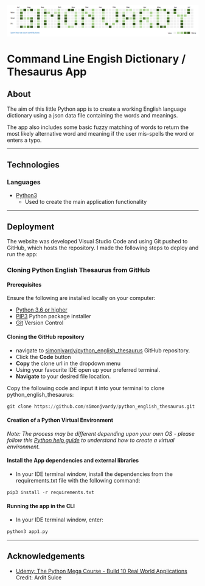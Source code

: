 ![My Logo](https://github.com/simonjvardy/simonjvardy/blob/main/assets/img/GitHub-name.png)

# Command Line Engish Dictionary / Thesaurus App

## About ##

The aim of this little Python app is to create a working English language dictionary using a json data file containing the words and meanings.

The app also includes some basic fuzzy matching of words to return the most likely alternative word and meaning if the user mis-spells the word or enters a typo.

---

## Technologies ##

### **Languages** ###

- [Python3](https://www.python.org/)
  - Used to create the main application functionality

---

## Deployment ##

The website was developed Visual Studio Code and using Git pushed to GitHub, which hosts the repository. I made the following steps to deploy and run the app:

### **Cloning Python English Thesaurus from GitHub** ###

#### **Prerequisites** ###

Ensure the following are installed locally on your computer:

- [Python 3.6 or higher](https://www.python.org/downloads/)
- [PIP3](https://pypi.org/project/pip/) Python package installer
- [Git](https://git-scm.com/) Version Control


#### **Cloning the GitHub repository** ####

- navigate to [simonjvardy/python_english_thesaurus](https://github.com/simonjvardy/python_english_thesaurus) GitHub repository.
- Click the **Code** button
- **Copy** the clone url in the dropdown menu
- Using your favourite IDE open up your preferred terminal.
- **Navigate** to your desired file location.

Copy the following code and input it into your terminal to clone python_english_thesaurus:

```Python
git clone https://github.com/simonjvardy/python_english_thesaurus.git
```

#### **Creation of a Python Virtual Environment** ####

*Note: The process may be different depending upon your own OS - please follow this [Python help guide](https://python.readthedocs.io/en/latest/library/venv.html) to understand how to create a virtual environment.*

#### **Install the App dependencies and external libraries** ####

- In your IDE terminal window, install the dependencies from the requirements.txt file with the following command:

```Python
pip3 install -r requirements.txt
```

#### **Running the app in the CLI** ####

- In your IDE terminal window, enter:

```python
python3 app1.py
```

---

## Acknowledgements ##

- [Udemy: The Python Mega Course - Build 10 Real World Applications](https://www.udemy.com/course/the-python-mega-course/) Credit: Ardit Sulce